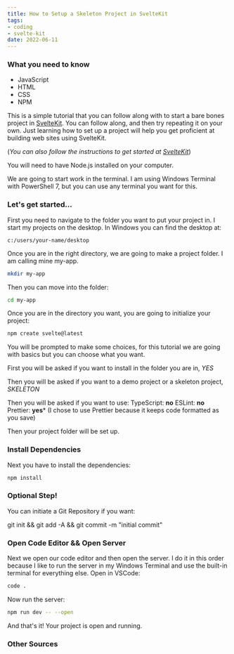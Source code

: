 ```yaml
---
title: How to Setup a Skeleton Project in SvelteKit
tags:
- coding
- svelte-kit
date: 2022-06-11
---
```


### What you need to know

- JavaScript
- HTML
- CSS
- NPM

This is a simple tutorial that you can follow along with to start a bare bones project in [SvelteKit](https://kit.svelte.dev). You can follow along, and then try repeating it on your own. Just learning how to set up a project will help you get proficient at building web sites using SvelteKit. 

(_You can also follow the instructions to get started at [SvelteKit](https://kit.svelte.dev)_)

You will need to have Node.js installed on your computer. 

We are going to start work in the terminal. I am using Windows Terminal with PowerShell 7, but you can use any terminal you want for this.

### Let's get started...
First you need to navigate to the folder you want to put your project in. I start my projects on the desktop. In Windows you can find the desktop at:

`c:/users/your-name/desktop`

Once you are in the right directory, we are going to make a project folder. I am calling mine my-app. 

```bash
mkdir my-app
```

Then you can move into the folder:

```bash
cd my-app
```

Once you are in the directory you want, you are going to initialize your project:

```bash
npm create svelte@latest
```

You will be prompted to make some choices, for this tutorial we are going with basics but you can choose what you want.

First you will be asked if you want to install in the folder you are in, _YES_

Then you will be asked if you want to a demo project or a skeleton project, _SKELETON_

Then you will be asked if you want to use: 
TypeScript: **no**
ESLint: **no**
Prettier: **yes*** (I chose to use Prettier because it keeps code formatted as you save)

Then your project folder will be set up.

### Install Dependencies

Next you have to install the dependencies:

```bash
npm install
```

### Optional Step!
You can initiate a Git Repository if you want:

<div class="code-box">
<p>
git init && git add -A && git commit -m "initial commit"
</p>
</div>

### Open Code Editor && Open Server
Next we open our code editor and then open the server. I do it in this order because I like to run the server in my Windows Terminal and use the built-in terminal for everything else. Open in VSCode:

```bash
code .
```

Now run the server:

```bash
npm run dev -- --open
```

And that's it! Your project is open and running. 

### Other Sources
<script>
    import OutgoingLink from "$lib/components/outgoing-link.svelte";
</script>
<div class="outgoing-links-box">
    <OutgoingLink title="SvelteKit Configs" path="./sveltekit-configs" description="Start setting up your svelte.config file by adding a lib." />
    <OutgoingLink title="SvelteKit Docs" path="https://kit.svelte.dev/docs/introduction" description="Go straight to the source to get the details, I have spent a lot of time reading the docs!" />
</div>


